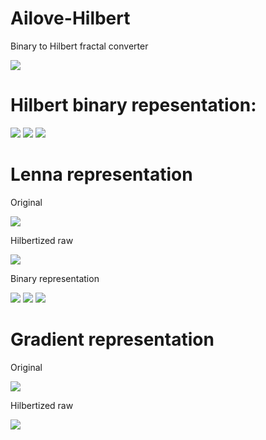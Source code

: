Ailove-Hilbert
==============

Binary to Hilbert fractal converter

<img src="http://upload.wikimedia.org/wikipedia/commons/4/46/Hilbert_curve.gif">

Hilbert binary repesentation:
=============================

<img src="https://raw.github.com/ailove-lab/Ailove-Hilbert/master/hilbert_r.png">

<img src="https://raw.github.com/ailove-lab/Ailove-Hilbert/master/hilbert_g.png">

<img src="https://raw.github.com/ailove-lab/Ailove-Hilbert/master/hilbert_b.png">

Lenna representation
====================

Original

<img src="https://raw.github.com/ailove-lab/Ailove-Hilbert/master/lenna.png">

Hilbertized raw

<img src="https://raw.github.com/ailove-lab/Ailove-Hilbert/master/lenna_r.png">

Binary representation

<img src="https://raw.github.com/ailove-lab/Ailove-Hilbert/master/lenna_bin_r.png">

<img src="https://raw.github.com/ailove-lab/Ailove-Hilbert/master/lenna_bin_g.png">

<img src="https://raw.github.com/ailove-lab/Ailove-Hilbert/master/lenna_bin_b.png">


Gradient representation
====================

Original

<img src="https://raw.github.com/ailove-lab/Ailove-Hilbert/master/gradient.png">

Hilbertized raw

<img src="https://raw.github.com/ailove-lab/Ailove-Hilbert/master/gradient_r.png">


